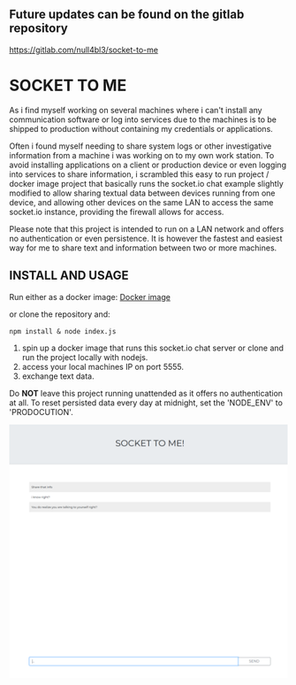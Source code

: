 ## Future updates can be found on the gitlab repository
https://gitlab.com/null4bl3/socket-to-me

# SOCKET TO ME

As i find myself working on several machines where i can't install any communication software or log into services due to the machines is to be shipped to production without containing my credentials or applications.

Often i found myself needing to share system logs or other investigative information from a machine i was working on to my own work station.
To avoid installing applications on a client or production device or even logging into services to share information, i scrambled this easy to run project / docker image project that basically runs the socket.io chat example slightly modified to allow sharing textual data between devices running from one device, and allowing other devices on the same LAN to access the same socket.io instance, providing the firewall allows for access.

Please note that this project is intended to run on a LAN network and offers no authentication or even persistence.
It is however the fastest and easiest way for me to share text and information between two or more machines.

## INSTALL AND USAGE

Run either as a docker image:
[Docker image](https://hub.docker.com/r/null4bl3/socket-to-me/)

or clone the repository and:
```
npm install & node index.js
```

1. spin up a docker image that runs this socket.io chat server or clone and run the project locally with nodejs.
2. access your local machines IP on port 5555.
3. exchange text data.

Do **NOT** leave this project running unattended as it offers no authentication at all. To reset persisted data every day at midnight, set the 'NODE_ENV' to 'PRODOCUTION'.

![alt text](https://raw.githubusercontent.com/null4bl3/socket-to-me/master/scrot.png "Scrot")
